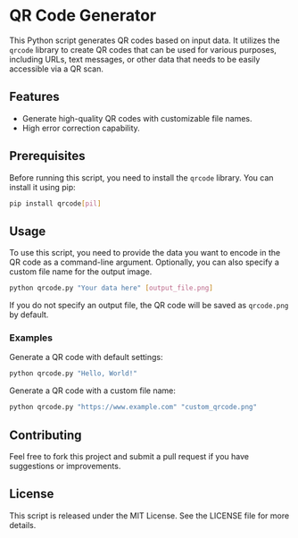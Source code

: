 
# QR Code Generator

This Python script generates QR codes based on input data. It utilizes the `qrcode` library to create QR codes that can be used for various purposes, including URLs, text messages, or other data that needs to be easily accessible via a QR scan.

## Features

- Generate high-quality QR codes with customizable file names.
- High error correction capability.

## Prerequisites

Before running this script, you need to install the `qrcode` library. You can install it using pip:

```bash
pip install qrcode[pil]
```

## Usage

To use this script, you need to provide the data you want to encode in the QR code as a command-line argument. Optionally, you can also specify a custom file name for the output image.

```bash
python qrcode.py "Your data here" [output_file.png]
```

If you do not specify an output file, the QR code will be saved as `qrcode.png` by default.

### Examples

Generate a QR code with default settings:

```bash
python qrcode.py "Hello, World!"
```

Generate a QR code with a custom file name:

```bash
python qrcode.py "https://www.example.com" "custom_qrcode.png"
```

## Contributing

Feel free to fork this project and submit a pull request if you have suggestions or improvements.

## License

This script is released under the MIT License. See the LICENSE file for more details.
